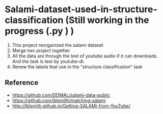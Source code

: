 # Salami-dataset-used-in-structure-classification (Still working in the progress (.py ) )

1. This project reorganized the salami dataset
2. Merge two project together
3. All the data are through the test of youtube audio if it can downloads. And the task is test by youtube-dl.
4. Renew the labels that use in the "structure classification" task

## Reference
*  https://github.com/DDMAL/salami-data-public 
*  https://github.com/jblsmith/matching-salami 
*  http://jblsmith.github.io/Getting-SALAMI-from-YouTube/ 
